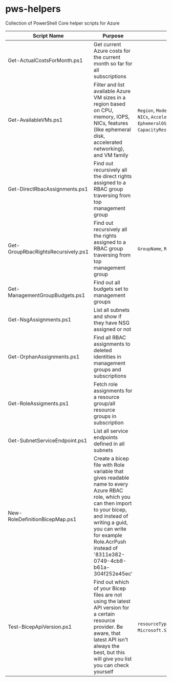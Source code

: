 # pws-helpers
Collection of PowerShell Core helper scripts for Azure

| Script Name | Purpose | Parameters |
|-------------|---------|------------|
| Get-ActualCostsForMonth.ps1 | Get current Azure costs for the current month so far for all subscriptions |  |
| Get-AvailableVMs.ps1 | Filter and list available Azure VM sizes in a region based on CPU, memory, IOPS, NICs, features (like ephemeral disk, accelerated networking), and VM family | `Region`, `Mode`, `Cores`, `Memory`, `IOPS`, `NICs`, `AcceleratedNetworking`, `EphemeralOSDisk`, `PremiumIO` `CapacityReservation`, `Family` |
| Get-DirectRbacAssignments.ps1 | Find out recursively all the direct rights assigned to a RBAC group traversing from top management group |  |
| Get-GroupRbacRightsRecursively.ps1 | Find out recursively all the rights assigned to a RBAC group traversing from top management group | `GroupName`, `RootId` |
| Get-ManagementGroupBudgets.ps1 | Find out all budgets set to management groups |  |
| Get-NsgAssignments.ps1 | List all subnets and show if they have NSG assigned or not |  |
| Get-OrphanAssignments.ps1 | Find all RBAC assignments to deleted identities in management groups and subscriptions |  |
| Get-RoleAssigments.ps1 | Fetch role assignments for a resource group/all resource groups in subscription | |
| Get-SubnetServiceEndpoint.ps1 | List all service endpoints defined in all subnets |  |
| New-RoleDefinitionBicepMap.ps1 | Create a bicep file with Role variable that gives readable name to every Azure RBAC role, which you can then import to your bicep, and instead of writing a guid, you can write for example Role.AcrPush instead of '8311e382-0749-4cb8-b61a-304f252e45ec' |  |
| Test-BicepApiVersion.ps1 | Find out which of your Bicep files are not using the latest API version for a certain resource provider. Be aware, that latest API isn't always the best, but this will give you list you can check yourself | `resourceType` (Example: `Microsoft.Storage/storageAccounts`) |
